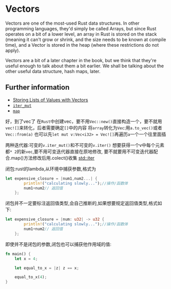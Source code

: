 # Vectors

Vectors are one of the most-used Rust data structures. In other programming
languages, they'd simply be called Arrays, but since Rust operates on a
bit of a lower level, an array in Rust is stored on the stack (meaning it
can't grow or shrink, and the size needs to be known at compile time),
and a Vector is stored in the heap (where these restrictions do not apply).

Vectors are a bit of a later chapter in the book, but we think that they're
useful enough to talk about them a bit earlier. We shall be talking about
the other useful data structure, hash maps, later.

## Further information

- [Storing Lists of Values with Vectors](https://doc.rust-lang.org/book/ch08-01-vectors.html)
- [`iter_mut`](https://doc.rust-lang.org/std/primitive.slice.html#method.iter_mut)
- [`map`](https://doc.rust-lang.org/std/iter/trait.Iterator.html#method.map)

好，到了vec了
在`Rust`中创建vec，要不用`Vec::new()`直接构造一个，要不就用`vec![]`来转化，后者需要确定`[]`中的内容
将`array`转化为`Vec`:用`a.to_vec()`或者`Vec::from(a)`
也可以先`let mut v:Vec<i32> = Vec![]`再遍历`a`一个一个往里面插

两种迭代器:可变的`v.iter_mut()`和不可变的`v.iter()`
想要获得一个v中每个元素都` * 2 `的新`vec`,要不用可变迭代器直接在原地修改,
要不就要用不可变迭代器配合.map()方法修改后用.colect()收集
[std::iter](https://doc.rust-lang.org/std/iter/trait.Iterator.html#method.map)

闭包:rust的lambda,从环境中捕获参数,格式为
```rust
let expensive_closure = |num1,num2...| {
        println!("calculating slowly...");//操作/函数体
        num1+num2// 返回值
    };
```

闭包并不一定要标注返回值类型,会自己推断的,如果想要规定返回值类型,格式如下:
```rust
let expensive_closure = |num: u32| -> u32 {
        println!("calculating slowly...");//操作/函数体
        num1+num2// 返回值
    };
```
即使并不是闭包的参数,闭包也可以捕获他作用域的值:
```rust
fn main() {
    let x = 4;

    let equal_to_x = |z| z == x;

    equal_to_x(4);
}
```